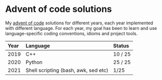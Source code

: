 # Advent of code solutions

My [advent of code](https://adventofcode.com/) solutions for different years, each
year implemented with different language. For each year, my goal has been to learn and
use language-specific coding conventions, idioms and project tools.

| Year | Language                             | Status  |
| :--- | :------                              | :----   |
| 2019 | C++                                  | 10 / 25 |
| 2020 | Python                               | 25 / 25 |
| 2021 | Shell scripting (bash, awk, sed etc) | 1/25    |
